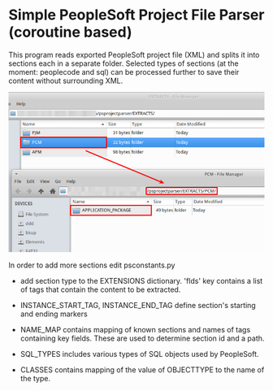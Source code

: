 Simple PeopleSoft Project File Parser (coroutine based)
===============

This program reads exported PeopleSoft project file (XML) and splits it into sections each in a separate folder.
Selected types of sections (at the moment: peoplecode and sql) can be processed further to save their content 
without surrounding XML.

![Peoplecode Section with Application Package subfolder](/content/ExtractedSections.png?raw=true "Peoplecode Section with Application Package")

In order to add more sections edit psconstants.py
+ add section type to the EXTENSIONS dictionary. 'flds' key contains a list of tags that contain the content to be extracted.
  
+ INSTANCE_START_TAG, INSTANCE_END_TAG define section's starting and ending markers 
   
+ NAME_MAP contains mapping of known sections and names of tags containing key fields. These are used to determine section id and a path.
  
+ SQL_TYPES includes various types of SQL objects used by PeopleSoft.
  
+ CLASSES contains mapping of the value of OBJECTTYPE to the name of the type.